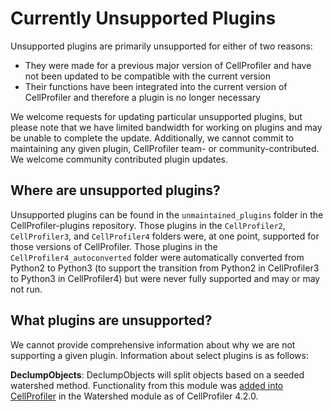 # Currently Unsupported Plugins

Unsupported plugins are primarily unsupported for either of two reasons:
- They were made for a previous major version of CellProfiler and have not been updated to be compatible with the current version
- Their functions have been integrated into the current version of CellProfiler and therefore a plugin is no longer necessary

We welcome requests for updating particular unsupported plugins, but please note that we have limited bandwidth for working on plugins and may be unable to complete the update.
Additionally, we cannot commit to maintaining any given plugin, CellProfiler team- or community-contributed.
We welcome community contributed plugin updates.

## Where are unsupported plugins?

Unsupported plugins can be found in the `unmaintained_plugins` folder in the CellProfiler-plugins repository.
Those plugins in the `CellProfiler2`, `CellProfiler3`, and `CellProfiler4` folders were, at one point, supported for those versions of CellProfiler. 
Those plugins in the `CellProfiler4_autoconverted` folder were automatically converted from Python2 to Python3 (to support the transition from Python2 in CellProfiler3 to Python3 in CellProfiler4) but were never fully supported and may or may not run.

## What plugins are unsupported?

We cannot provide comprehensive information about why we are not supporting a given plugin.
Information about select plugins is as follows:

**DeclumpObjects**: DeclumpObjects will split objects based on a seeded watershed method. Functionality from this module was [added into CellProfiler](https://github.com/CellProfiler/CellProfiler/pull/4397) in the Watershed module as of CellProfiler 4.2.0.
